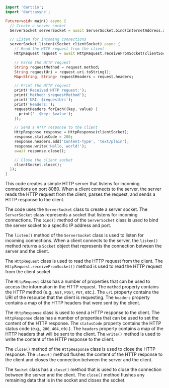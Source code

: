 ```dart
import 'dart:io';
import 'dart:async';

Future<void> main() async {
  // Create a server socket
  ServerSocket serverSocket = await ServerSocket.bind(InternetAddress.anyIPv4, 8080);

  // Listen for incoming connections
  serverSocket.listen((Socket clientSocket) async {
    // Read the HTTP request from the client
    HttpRequest request = await HttpRequest.receiveFromSocket(clientSocket);

    // Parse the HTTP request
    String requestMethod = request.method;
    String requestUri = request.uri.toString();
    Map<String, String> requestHeaders = request.headers;

    // Print the HTTP request
    print('Received HTTP request:');
    print('Method: $requestMethod');
    print('URI: $requestUri');
    print('Headers:');
    requestHeaders.forEach((key, value) {
      print('  $key: $value');
    });

    // Send a HTTP response to the client
    HttpResponse response = HttpResponse(clientSocket);
    response.statusCode = 200;
    response.headers.add('Content-Type', 'text/plain');
    response.write('Hello, world!');
    await response.close();

    // Close the client socket
    clientSocket.close();
  });
}
```

This code creates a simple HTTP server that listens for incoming connections on port 8080. When a client connects to the server, the server reads the HTTP request from the client, parses the request, and sends a HTTP response to the client.

The code uses the `ServerSocket` class to create a server socket. The `ServerSocket` class represents a socket that listens for incoming connections. The `bind()` method of the `ServerSocket` class is used to bind the server socket to a specific IP address and port.

The `listen()` method of the `ServerSocket` class is used to listen for incoming connections. When a client connects to the server, the `listen()` method returns a `Socket` object that represents the connection between the server and the client.

The `HttpRequest` class is used to read the HTTP request from the client. The `HttpRequest.receiveFromSocket()` method is used to read the HTTP request from the client socket.

The `HttpRequest` class has a number of properties that can be used to access the information in the HTTP request. The `method` property contains the HTTP method (e.g., `GET`, `POST`, `PUT`, etc.). The `uri` property contains the URI of the resource that the client is requesting. The `headers` property contains a map of the HTTP headers that were sent by the client.

The `HttpResponse` class is used to send a HTTP response to the client. The `HttpResponse` class has a number of properties that can be used to set the content of the HTTP response. The `statusCode` property contains the HTTP status code (e.g., `200`, `404`, etc.). The `headers` property contains a map of the HTTP headers that will be sent to the client. The `write()` method is used to write the content of the HTTP response to the client.

The `close()` method of the `HttpResponse` class is used to close the HTTP response. The `close()` method flushes the content of the HTTP response to the client and closes the connection between the server and the client.

The `Socket` class has a `close()` method that is used to close the connection between the server and the client. The `close()` method flushes any remaining data that is in the socket and closes the socket.